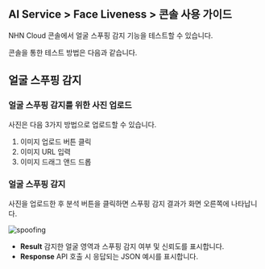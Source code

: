 ## AI Service > Face Liveness > 콘솔 사용 가이드

NHN Cloud 콘솔에서 얼굴 스푸핑 감지 기능을 테스트할 수 있습니다.

콘솔을 통한 테스트 방법은 다음과 같습니다.

## 얼굴 스푸핑 감지

### 얼굴 스푸핑 감지를 위한 사진 업로드
사진은 다음 3가지 방법으로 업로드할 수 있습니다.
1. 이미지 업로드 버튼 클릭
2. 이미지 URL 입력
3. 이미지 드래그 앤드 드롭

### 얼굴 스푸핑 감지
사진을 업로드한 후 분석 버튼을 클릭하면 스푸핑 감지 결과가 화면 오른쪽에 나타납니다.

![spoofing](http://static.toastoven.net/prod_face_liveness/spoofing_console_kr.png)

* **Result** 감지한 얼굴 영역과 스푸핑 감지 여부 및 신뢰도를 표시합니다.
* **Response** API 호출 시 응답되는 JSON 예시를 표시합니다.